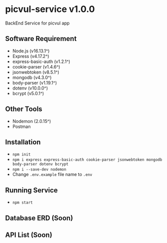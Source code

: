 # picvul-service v1.0.0
BackEnd Service for picvul app

## Software Requirement
- Node.js (v16.13.1^)
- Express (v4.17.2^)
- express-basic-auth (v1.2.1^)
- cookie-parser (v1.4.6^)
- jsonwebtoken (v8.5.1^)
- mongodb (v4.3.0^)
- body-parser (v1.19.1^)
- dotenv (v10.0.0^)
- bcrypt (v5.0.1^)

## Other Tools
- Nodemon (2.0.15^)
- Postman

## Installation
- `npm init`
- `npm i express express-basic-auth cookie-parser jsonwebtoken mongodb body-parser dotenv bcrypt`
- `npm i --save-dev nodemon`
- Change `.env.example` file name to `.env`

## Running Service
- `npm start`

## Database ERD (Soon)

## API List (Soon)